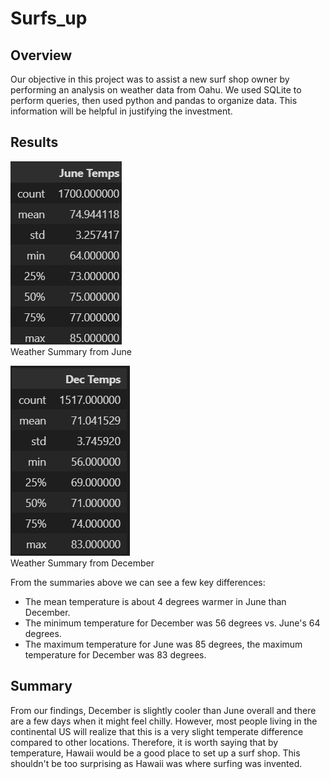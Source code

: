 # Surfs_up

## Overview

Our objective in this project was to assist a new surf shop owner by performing an analysis on weather data from Oahu. We used SQLite to perform queries, then used python and pandas to organize data. This information will be helpful in justifying the investment.

## Results

![](Resources/June_Temps.PNG)   
Weather Summary from June

![](Resources/December_Temps.PNG)   
Weather Summary from December

From the summaries above we can see a few key differences:
- The mean temperature is about 4 degrees warmer in June than December.
- The minimum temperature for December was 56 degrees vs. June's 64 degrees.
- The maximum temperature for June was 85 degrees, the maximum temperature for December was 83 degrees.

## Summary

From our findings, December is slightly cooler than June overall and there are a few days when it might feel chilly. However, most people living in the continental US will realize that this is a very slight temperate difference compared to other locations. Therefore, it is worth saying that by temperature, Hawaii would be a good place to set up a surf shop. This shouldn't be too surprising as Hawaii was where surfing was invented. 
